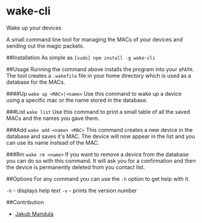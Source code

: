 wake-cli
====

Wake up your devices

A small command line tool for managing the MACs of your devices and sending out the magic packets.

##Installation
As simple as `[sudo] npm install -g wake-cli`

##Usage
  Running the command above installs the program into your `$PATH`. The tool creates a `.wakefile` file in your home directory which is used as a database for the MACs.

####Up
  `wake up <MAC>|<name>`
  Use this command to wake up a device using a specific mac or the name stored in the database.

###List
  `wake list`
  Use this command to print a small table of all the saved MACs and the names you gave them.

###Add
  `wake add <name> <MAC>`
  This command creates a new device in the database and saves it's MAC. The device will now appear in the list and you can use its name instead of the MAC.

###Rm
  `wake rm <name>`
  If you want to remove a device from the database you can do so with this command. It will ask you for a confirmation and then the device is permanently deleted from you contact list.

##Options
For any command you can use the `-h` option to get help with it.

  `-h` - displays help text
  `-v` - prints the version number

##Contribution
  * [Jakub Mandula](https://github.com/zpiman)

